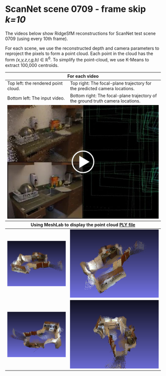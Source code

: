 # ScanNet scene 0709 - frame skip _k=10_

The videos below show RidgeSfM reconstructions for ScanNet test scene 0709 (using every 10th frame).

For each scene, we use the reconstructed depth and camera parameters to reproject the pixels to form a point cloud.
Each point in the cloud has the form _(x,y,z,r,g,b)_ ∈ ℝ<sup>6</sup>.
To simplify the point-cloud, we use K-Means to extract 100,000 centroids.

<table style="table-layout: fixed; width: 100%;">
<thead>
  <tr>
    <th colspan="2">For each video</th>
  </tr>
</thead>
<tbody>
  <tr>
    <td>Top left: the rendered point cloud.<br></td>
    <td>Top right: The focal-plane trajectory for the predicted camera locations.</td>
  </tr>
  <tr>
    <td>Bottom left: The input video.</td>
    <td>Bottom right: The focal-plane trajectory of the ground truth camera locations.</td>
  </tr>
  <tr>
  <td colspan="2">
<a href="https://drive.google.com/file/d/1h6oo0re3RBluPOYrx_R7uTNIJGxw_PnA/view?usp=sharing" title="RidgeSfm - ScanNet scene 0709 frameskip k=10"><img src="scene2_frameskip10.jpg" alt="RidgeSfm - ScanNet scene 0709 frameskip k=10" /></a>
</td>
  </tr>
</tbody>

<thead>
  <tr>
    <th colspan="2">Using MeshLab to display the point cloud <a href="scene2_frameskip10.ply"> PLY file </a></th>
  </tr>
</thead>

<tr>
<td><img src="scene2_0.png" width="320" alt="ScanNet reconstruction" /></td>
<td><img src="scene2_1.png" width="320" alt="ScanNet reconstruction" /></td>
</tr>
<tr>
<td><img src="scene2_2.png" width="320" alt="ScanNet reconstruction" /></td>
<td><img src="scene2_3.png" width="320" alt="ScanNet reconstruction" /></td>
</tr>
</table>
